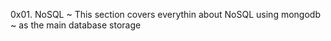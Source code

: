0x01. NoSQL
~ This section covers everythin about NoSQL using mongodb
~ as the main database storage
